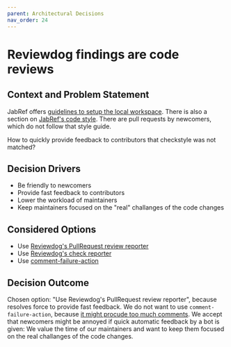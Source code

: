 ```yaml
---
parent: Architectural Decisions
nav_order: 24
---
```

# Reviewdog findings are code reviews

## Context and Problem Statement

JabRef offers [guidelines to setup the local workspace](https://devdocs.jabref.org/getting-into-the-code/guidelines-for-setting-up-a-local-workspace).
There is also a section on [JabRef's code style](https://devdocs.jabref.org/getting-into-the-code/guidelines-for-setting-up-a-local-workspace#using-jabrefs-code-style).
There are pull requests by newcomers, which do not follow that style guide.

How to quickly provide feedback to contributors that checkstyle was not matched?

## Decision Drivers

* Be friendly to newcomers
* Provide fast feedback to contributors
* Lower the workload of maintainers
* Keep maintainers focused on the "real" challanges of the code changes

## Considered Options


* Use [Reviewdog's PullRequest review reporter](https://github.com/reviewdog/reviewdog#reporter-github-pullrequest-review-comment--reportergithub-pr-review)
* Use [Reviewdog's check reporter](https://github.com/reviewdog/reviewdog#reporter-github-checks--reportergithub-check)
* Use [comment-failure-action](https://github.com/quipper/comment-failure-action)

## Decision Outcome

Chosen option: "Use Reviewdog's PullRequest review reporter", because resolves force to provide fast feedback.
We do not want to use `comment-failure-action`, because [it might procude too much comments](https://github.com/quipper/comment-failure-action/issues/224).
We accept that newcomers might be annoyed if quick automatic feedback by a bot is given:
We value the time of our maintainers and want to keep them focused on the real challanges of the code changes.
